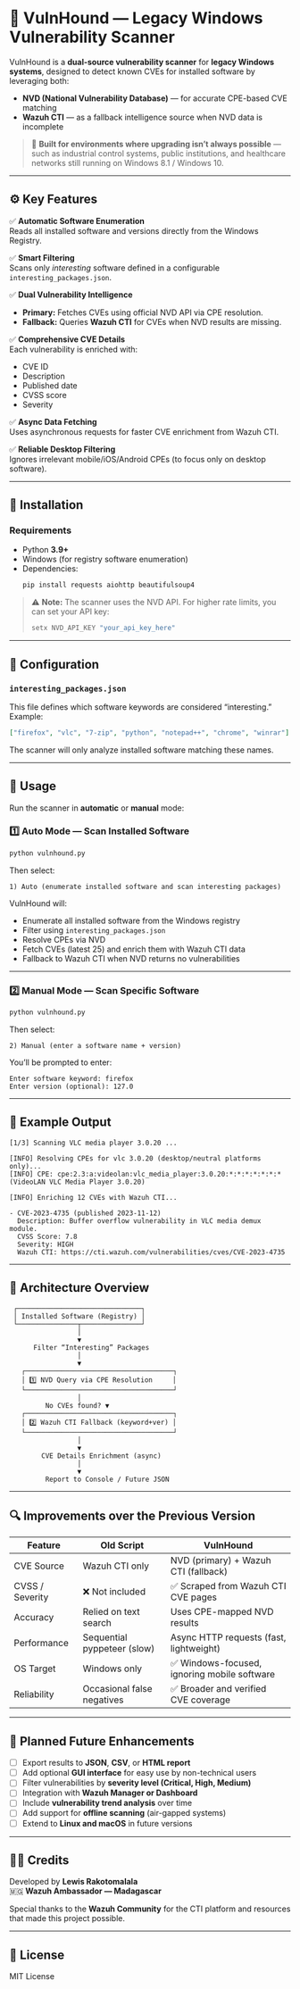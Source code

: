 # 🐾 VulnHound — Legacy Windows Vulnerability Scanner

VulnHound is a **dual-source vulnerability scanner** for **legacy Windows systems**, designed to detect known CVEs for installed software by leveraging both:

- **NVD (National Vulnerability Database)** — for accurate CPE-based CVE matching  
- **Wazuh CTI** — as a fallback intelligence source when NVD data is incomplete  

> 🎯 **Built for environments where upgrading isn’t always possible** — such as industrial control systems, public institutions, and healthcare networks still running on Windows 8.1 / Windows 10.

---

## ⚙️ Key Features

✅ **Automatic Software Enumeration**  
Reads all installed software and versions directly from the Windows Registry.  

✅ **Smart Filtering**  
Scans only *interesting* software defined in a configurable `interesting_packages.json`.  

✅ **Dual Vulnerability Intelligence**  
- **Primary:** Fetches CVEs using official NVD API via CPE resolution.  
- **Fallback:** Queries **Wazuh CTI** for CVEs when NVD results are missing.  

✅ **Comprehensive CVE Details**  
Each vulnerability is enriched with:  
- CVE ID  
- Description  
- Published date  
- CVSS score  
- Severity  

✅ **Async Data Fetching**  
Uses asynchronous requests for faster CVE enrichment from Wazuh CTI.  

✅ **Reliable Desktop Filtering**  
Ignores irrelevant mobile/iOS/Android CPEs (to focus only on desktop software).

---

## 🚀 Installation

### Requirements

- Python **3.9+**
- Windows (for registry software enumeration)
- Dependencies:  
  ```bash
  pip install requests aiohttp beautifulsoup4
  ```

> ⚠️ **Note:** The scanner uses the NVD API. For higher rate limits, you can set your API key:
> ```bash
> setx NVD_API_KEY "your_api_key_here"
> ```

---

## 🧩 Configuration

### `interesting_packages.json`

This file defines which software keywords are considered “interesting.”  
Example:

```json
["firefox", "vlc", "7-zip", "python", "notepad++", "chrome", "winrar"]
```

The scanner will only analyze installed software matching these names.

---

## 🧠 Usage

Run the scanner in **automatic** or **manual** mode:

### 1️⃣ Auto Mode — Scan Installed Software

```bash
python vulnhound.py
```

Then select:
```
1) Auto (enumerate installed software and scan interesting packages)
```

VulnHound will:
- Enumerate all installed software from the Windows registry  
- Filter using `interesting_packages.json`  
- Resolve CPEs via NVD  
- Fetch CVEs (latest 25) and enrich them with Wazuh CTI data  
- Fallback to Wazuh CTI when NVD returns no vulnerabilities

---

### 2️⃣ Manual Mode — Scan Specific Software

```bash
python vulnhound.py
```

Then select:
```
2) Manual (enter a software name + version)
```

You’ll be prompted to enter:
```
Enter software keyword: firefox
Enter version (optional): 127.0
```

---

## 🧾 Example Output

```text
[1/3] Scanning VLC media player 3.0.20 ...

[INFO] Resolving CPEs for vlc 3.0.20 (desktop/neutral platforms only)...
[INFO] CPE: cpe:2.3:a:videolan:vlc_media_player:3.0.20:*:*:*:*:*:*:*  (VideoLAN VLC Media Player 3.0.20)

[INFO] Enriching 12 CVEs with Wazuh CTI...

- CVE-2023-4735 (published 2023-11-12)
  Description: Buffer overflow vulnerability in VLC media demux module.
  CVSS Score: 7.8
  Severity: HIGH
  Wazuh CTI: https://cti.wazuh.com/vulnerabilities/cves/CVE-2023-4735
```

---

## 🧱 Architecture Overview

```
 ┌───────────────────────────────┐
 │ Installed Software (Registry) │
 └───────────────┬───────────────┘
                 │
                 ▼
      Filter “Interesting” Packages
                 │
                 ▼
   ┌─────────────────────────────────────┐
   │ 1️⃣ NVD Query via CPE Resolution     │
   └─────────────────────────────────────┘
                 │
         No CVEs found? ▼
   ┌─────────────────────────────────────┐
   │ 2️⃣ Wazuh CTI Fallback (keyword+ver) │
   └─────────────────────────────────────┘
                 │
                 ▼
        CVE Details Enrichment (async)
                 │
                 ▼
         Report to Console / Future JSON
```

---

## 🔍 Improvements over the Previous Version

| Feature | Old Script | VulnHound |
|----------|-------------|------------|
| CVE Source | Wazuh CTI only | NVD (primary) + Wazuh CTI (fallback) |
| CVSS / Severity | ❌ Not included | ✅ Scraped from Wazuh CTI CVE pages |
| Accuracy | Relied on text search | Uses CPE-mapped NVD results |
| Performance | Sequential pyppeteer (slow) | Async HTTP requests (fast, lightweight) |
| OS Target | Windows only | ✅ Windows-focused, ignoring mobile software |
| Reliability | Occasional false negatives | ✅ Broader and verified CVE coverage |

---

## 🔮 Planned Future Enhancements

- [ ] Export results to **JSON**, **CSV**, or **HTML report**
- [ ] Add optional **GUI interface** for easy use by non-technical users
- [ ] Filter vulnerabilities by **severity level (Critical, High, Medium)**
- [ ] Integration with **Wazuh Manager or Dashboard**
- [ ] Include **vulnerability trend analysis** over time
- [ ] Add support for **offline scanning** (air-gapped systems)
- [ ] Extend to **Linux and macOS** in future versions

---

## 🧑‍💻 Credits

Developed by **Lewis Rakotomalala**  
🇲🇬 **Wazuh Ambassador — Madagascar**

Special thanks to the **Wazuh Community** for the CTI platform and resources that made this project possible.

---

## 📜 License

MIT License
